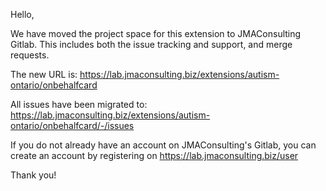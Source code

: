 Hello,

We have moved the project space for this extension to JMAConsulting Gitlab. This includes both the issue tracking and support, and merge requests.

The new URL is: https://lab.jmaconsulting.biz/extensions/autism-ontario/onbehalfcard

All issues have been migrated to: https://lab.jmaconsulting.biz/extensions/autism-ontario/onbehalfcard/-/issues

If you do not already have an account on JMAConsulting's Gitlab, you can create an account by registering on https://lab.jmaconsulting.biz/user

Thank you!

